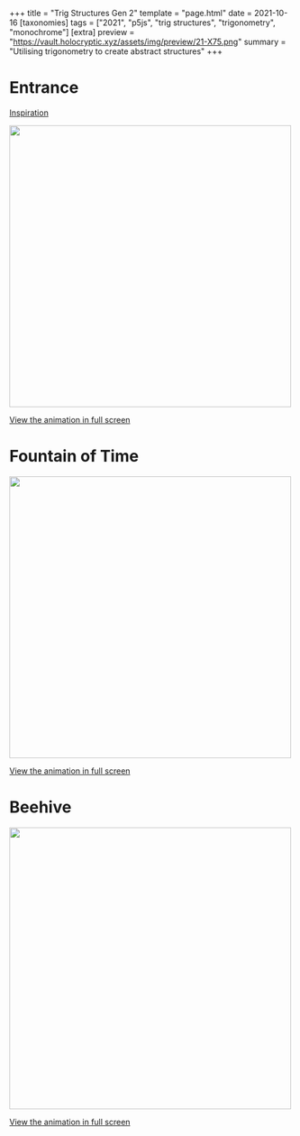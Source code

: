 +++
title = "Trig Structures Gen 2"
template = "page.html"
date = 2021-10-16
[taxonomies]
tags = ["2021", "p5js", "trig structures", "trigonometry", "monochrome"]
[extra]
preview = "https://vault.holocryptic.xyz/assets/img/preview/21-X75.png"
summary = "Utilising trigonometry to create abstract structures"
+++

# Entrance

<a target=_blank href="https://twitter.com/incre_ment/status/1439262286179287045">Inspiration</a>

<!-- <embed
type="text/html"
src="https://vault.holocryptic.xyz/src/2021/21-X75"
width="500"
height="500"
/> -->

<img src="https://vault.holocryptic.xyz/assets/img/preview/21-X75.png" width="500">

<a target=_blank href="https://vault.holocryptic.xyz/src/2021/21-X75">View the animation in full screen</a>

# Fountain of Time

<!-- <embed
type="text/html"
src="https://vault.holocryptic.xyz/src/2021/21-X76"
width="500"
height="500"
/> -->

<img src="https://vault.holocryptic.xyz/assets/img/preview/21-X76.png" width="500">

<a target=_blank href="https://vault.holocryptic.xyz/src/2021/21-X76">View the animation in full screen</a>

# Beehive

<!-- <embed
type="text/html"
src="https://vault.holocryptic.xyz/src/2021/21-X77"
width="500"
height="500"
/> -->

<img src="https://vault.holocryptic.xyz/assets/img/preview/21-X77.png" width="500">

<a target=_blank href="https://vault.holocryptic.xyz/src/2021/21-X77">View the animation in full screen</a>
